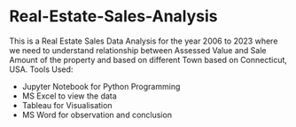 # Real-Estate-Sales-Analysis
This is a Real Estate Sales Data Analysis for the year 2006 to 2023 where we need to understand relationship between Assessed Value and Sale Amount of the property and based on different Town based on Connecticut, USA.
Tools Used:
- Jupyter Notebook for Python Programming
- MS Excel to view the data
- Tableau for Visualisation
- MS Word for observation and conclusion

